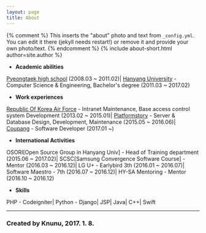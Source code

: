 ```yaml
---
layout: page
title: About
---
```


{% comment %}
  This inserts the "about" photo and text from `_config.yml`.
  You can edit it there (jekyll needs restart!) or remove it and provide your own photo/text.
{% endcomment %}
{% include about-short.html author=site.author %}

* **Academic abilities**

[Pyeongtaek high school](http://www.pyeongtaek.hs.kr/smain.html) (2008.03 ~ 2011.02)|
[Hanyang University](http://www.hanyang.ac.kr/) - Computer Science & Engineering, Bachelor's degree (2011.03 ~ 2017.02)

* **Work experiences**

[Republic Of Korea Air Force](http://www.airforce.mil.kr:8081/user/indexMain.action?siteId=airforce) - Intranet Maintenance, Base access control system Development (2013.02 ~ 2015.01)|
[Platformstory](http://platformstory.com/) - Server & Database Design, Development, Maintenance (2015.05 ~ 2016.06)|
[Coupang](http://www.coupang.com/) - Software Developer (2017.01 ~)

* **International Activities**

OSORI[Open Source Group in Hanyang Univ] - Head of Training department (2015.06 ~ 2017.02)|
SCSC[Samsung Convergence Software Course] - Mentor (2016.03 ~ 2016.12)|
LG U+ - Earlybird 3th (2016.01 ~ 2016.07)|
Software Maestro - 7th (2016.07 ~ 2016.12)|
HY-SA Mentoring - Mentor (2016.10 ~ 2016.12)

* **Skills**

PHP - Codeigniter|
Python - Django|
JSP|
Java|
C++|
Swift

------

### Created by Knunu, 2017. 1. 8.
